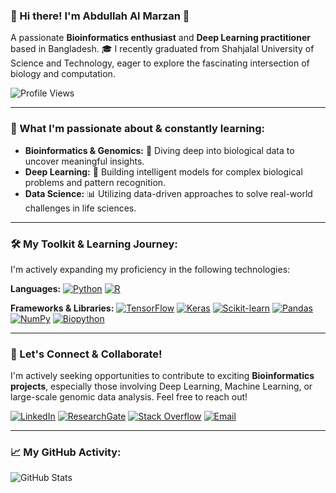 ### 👋 Hi there! I'm Abdullah Al Marzan 🚀

A passionate **Bioinformatics enthusiast** and **Deep Learning practitioner** based in Bangladesh.
🎓 I recently graduated from Shahjalal University of Science and Technology, eager to explore the fascinating intersection of biology and computation.

![Profile Views](https://komarev.com/ghpvc/?username=Marzan1)

---

### 🌱 What I'm passionate about & constantly learning:

* **Bioinformatics & Genomics:** 🧬 Diving deep into biological data to uncover meaningful insights.
* **Deep Learning:** 🧠 Building intelligent models for complex biological problems and pattern recognition.
* **Data Science:** 📊 Utilizing data-driven approaches to solve real-world challenges in life sciences.

---

### 🛠️ My Toolkit & Learning Journey:

I'm actively expanding my proficiency in the following technologies:

**Languages:**
[![Python](https://img.shields.io/badge/Python-007ACC?style=for-the-badge&logo=python&logoColor=white)](https://www.python.org/)
[![R](https://img.shields.io/badge/R-2196F3?style=for-the-badge&logo=r&logoColor=white)](https://www.r-project.org/)

**Frameworks & Libraries:**
[![TensorFlow](https://img.shields.io/badge/TensorFlow-FF6F00?style=for-the-badge&logo=tensorflow&logoColor=white)](https://www.tensorflow.org/)
[![Keras](https://img.shields.io/badge/Keras-D00000?style=for-the-badge&logo=keras&logoColor=white)](https://keras.io/)
[![Scikit-learn](https://img.shields.io/badge/scikit--learn-F7931E?style=for-the-badge&logo=scikit-learn&logoColor=white)](https://scikit-learn.org/)
[![Pandas](https://img.shields.io/badge/Pandas-150458?style=for-the-badge&logo=pandas&logoColor=white)](https://pandas.pydata.org/)
[![NumPy](https://img.shields.io/badge/NumPy-013243?style=for-the-badge&logo=numpy&logoColor=white)](https://numpy.org/)
[![Biopython](https://img.shields.io/badge/Biopython-1976D2?style=for-the-badge&logo=biopython&logoColor=white)](https://biopython.org/)

---

### 🤝 Let's Connect & Collaborate!

I'm actively seeking opportunities to contribute to exciting **Bioinformatics projects**, especially those involving Deep Learning, Machine Learning, or large-scale genomic data analysis. Feel free to reach out!

[![LinkedIn](https://img.shields.io/badge/LinkedIn-Connect-blue?logo=linkedin)](https://www.linkedin.com/in/abdullah-al-marzan-896a43187/)
[![ResearchGate](https://img.shields.io/badge/ResearchGate-Profile-green?logo=researchgate)](https://www.researchgate.net/profile/Abdullah-Marzan)
[![Stack Overflow](https://img.shields.io/badge/StackOverflow-Profile-orange?logo=stackoverflow)](https://stackoverflow.com/users/16745549/abdullah-al-marzan)
[![Email](https://img.shields.io/badge/Email-Contact-red?logo=gmail)](mailto:marzansust16@gmail.com)

---

### 📈 My GitHub Activity:

![GitHub Stats](https://github-readme-stats.vercel.app/api?username=Marzan1&show_icons=true&theme=radical&hide_border=true&count_private=true&cache_seconds=1200)
